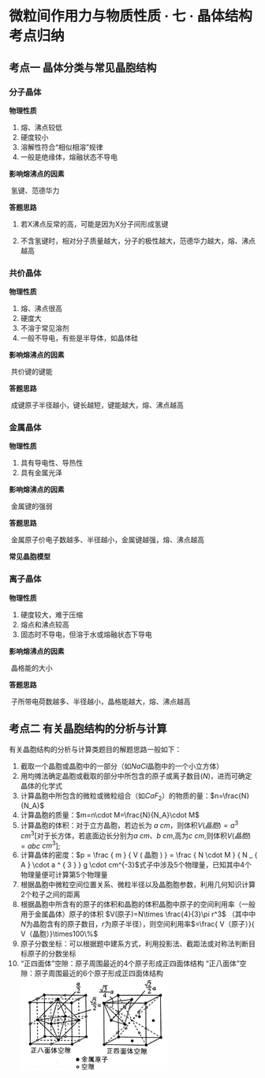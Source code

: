 # 微粒间作用力与物质性质 · 七 · 晶体结构考点归纳

## 考点一  晶体分类与常见晶胞结构

### 分子晶体

**物理性质**
1. 熔、沸点较低
2. 硬度较小
3. 溶解性符合“相似相溶”规律
4. 一般是绝缘体，熔融状态不导电

**影响熔沸点的因素**

​    氢键、范德华力

**答题思路**

1. 若X沸点反常的高，可能是因为X分子间形成氢键

2. 不含氢键时，相对分子质量越大，分子的极性越大，范德华力越大，熔、沸点越高

   

### 共价晶体

**物理性质**

1. 熔、沸点很高
2. 硬度大
3. 不溶于常见溶剂
4. 一般不导电，有些是半导体，如晶体硅

**影响熔沸点的因素**

​    共价键的键能

**答题思路**

​	成键原子半径越小，键长越短，键能越大，熔、沸点越高



### 金属晶体

**物理性质**

1. 具有导电性、导热性
2. 具有金属光泽

**影响熔沸点的因素**

​    金属键的强弱

**答题思路**

​	金属原子价电子数越多、半径越小，金属键越强，熔、沸点越高

**常见晶胞模型**

### 离子晶体

**物理性质**

1. 硬度较大，难于压缩
2. 熔点和沸点较高
3. 固态时不导电，但溶于水或熔融状态下导电

**影响熔沸点的因素**

​    晶格能的大小

**答题思路**

​	子所带电荷数越多、半径越小，晶格能越大，熔、沸点越高




## 考点二  有关晶胞结构的分析与计算
有关晶胞结构的分析与计算类题目的解题思路一般如下：
1. 截取一个晶胞或晶胞中的一部分（如$NaCl$晶胞中的一个小立方体）
2. 用均摊法确定晶胞或截取的部分中所包含的原子或离子数目($N$)，进而可确定晶体的化学式
3. 计算晶胞中所包含的微粒或微粒组合（如$CaF_2$）的物质的量：$n=\frac{N}{N_A}$
4. 计算晶胞的质量：$m=n\cdot M=\frac{N}{N_A}\cdot M$
5. 计算晶胞的体积：对于立方晶胞，若边长为 $a$ $cm$，则体积$V(晶胞)=a^3$ $cm^3$[对于长方体，若底面边长分别为$a$ $cm$、$b$ $cm$,高为$c$ $cm$,则体积$V(晶胞)=abc$ $cm^3$];
6. 计算晶体的密度：$p = \frac { m } { V ( 晶胞 ) } = \frac { N \cdot M } { N _ { A } \cdot a ^ { 3 } } g \cdot cm^{-3}$式子中涉及$5$个物理量，已知其中$4$个物理量便可计算第$5$个物理量
7. 根据晶胞中微粒空间位置关系、微粒半径以及晶胞胞参数，利用几何知识计算$2$个粒子之间的距离
8. 根据晶胞中所含有的原子的体积和晶胞的体积晶胞中原子的空间利用率（一般用于金属晶体）原子的体积 $V(原子)=N\times \frac{4}{3}\pi r^3$ （其中中$N$为晶胞含有的原子数目，$r$为原子半径），则空间利用率$=\frac{ V（原子）}{ V（晶胞）}\times100\%$
9. 原子分数坐标：可以根据题中建系方式，利用投影法、截距法或对称法判断目标原子的分数坐标
10. “正四面体”空隙：原子周围最近的$4$个原子形成正四面体结构
    “正八面体”空隙：原子周围最近的$6$个原子形成正四面体结构
    <img title="" src="images/7.1.jfif" alt="" width="300">